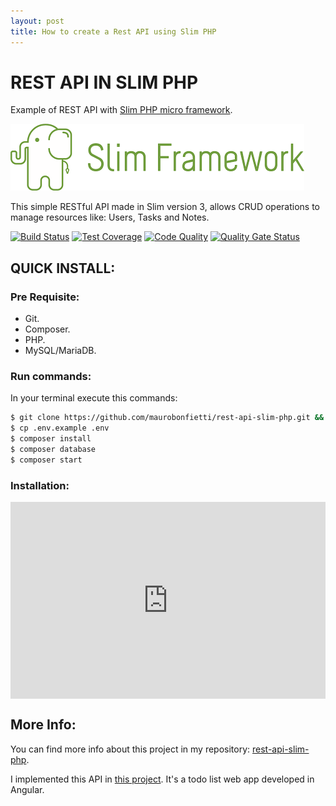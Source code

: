 ```yaml
---
layout: post
title: How to create a Rest API using Slim PHP
---
```


# REST API IN SLIM PHP

Example of REST API with [Slim PHP micro framework](http://www.slimframework.com).

![alt text](/extras/img/slim-logo.png "Slim PHP micro framework")

This simple RESTful API made in Slim version 3, allows CRUD operations to manage resources like: Users, Tasks and Notes.

[![Build Status](https://travis-ci.org/maurobonfietti/rest-api-slim-php.svg?branch=master)](https://travis-ci.org/maurobonfietti/rest-api-slim-php)
[![Test Coverage](https://codeclimate.com/github/maurobonfietti/api-rest-slimphp/badges/coverage.svg)](https://codeclimate.com/github/maurobonfietti/api-rest-slimphp/coverage)
[![Code Quality](https://scrutinizer-ci.com/g/maurobonfietti/api-rest-slimphp/badges/quality-score.png?b=master)](https://scrutinizer-ci.com/g/maurobonfietti/api-rest-slimphp/?branch=master)
[![Quality Gate Status](https://sonarcloud.io/api/project_badges/measure?project=maurobonfietti_rest-api-slim-php&metric=alert_status)](https://sonarcloud.io/dashboard?id=maurobonfietti_rest-api-slim-php)


## QUICK INSTALL:

### Pre Requisite:

- Git.
- Composer.
- PHP.
- MySQL/MariaDB.

### Run commands:

In your terminal execute this commands:

```bash
$ git clone https://github.com/maurobonfietti/rest-api-slim-php.git && cd rest-api-slim-php
$ cp .env.example .env
$ composer install
$ composer database
$ composer start
```

### Installation:

<div style="position: relative; padding-bottom: 62.5%; height: 0;"><iframe src="https://www.loom.com/embed/7a6c923fbfdd46368bd6c018c58c1e6c" frameborder="0" webkitallowfullscreen mozallowfullscreen allowfullscreen style="position: absolute; top: 0; left: 0; width: 100%; height: 100%;"></iframe></div>


## More Info:

You can find more info about this project in my repository: [rest-api-slim-php](https://github.com/maurobonfietti/rest-api-slim-php).

I implemented this API in [this project](https://github.com/maurobonfietti/rest-api-slim-php-web-app). It's a todo list web app developed in Angular.

